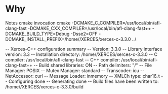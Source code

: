 # Why
Notes
cmake invocation
cmake -DCMAKE_C_COMPILER=/usr/local/bin/afl-clang-fast -DCMAKE_CXX_COMPILER=/usr/local/bin/afl-clang-fast++ -DCMAKE_BUILD_TYPE=Debug -Dsse2=OFF -DCMAKE_INSTALL_PREFIX=/home//XERCES/xerces-c-3.3.0 ../


-- Xerces-C++ configuration summary
--   Version:                   3.3.0
--   Library interface version: 3.3
--   Installation directory:    /home//XERCES/xerces-c-3.3.0
--   C compiler:                /usr/local/bin/afl-clang-fast
--   C++ compiler:              /usr/local/bin/afl-clang-fast++
--   Build shared libraries:    ON
--   Path delimiters:           "/"
--   File Manager:              POSIX
--   Mutex Manager:             standard
--   Transcoder:                icu
--   NetAccessor:               curl
--   Message Loader:            inmemory
--   XMLCh type:                char16_t
-- Configuring done
-- Generating done
-- Build files have been written to: /home//XERCES/xerces-c-3.3.0/build
